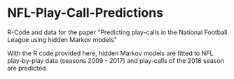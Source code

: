 # NFL-Play-Call-Predictions
R-Code and data for the paper "Predicting play-calls in the National Football League using hidden Markov models"

With the R code provided here, hidden Markov models are fitted to NFL play-by-play data (seasons 2009 - 2017) and 
play-calls of the 2018 season are predicted. 

